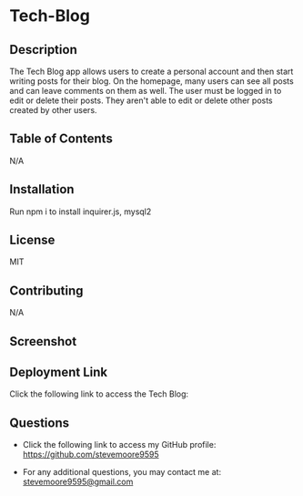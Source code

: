 # Tech-Blog

## Description

The Tech Blog app allows users to create a personal account and then start writing posts for their blog. On the homepage, many users can see all posts and can leave comments on them as well. The user must be logged in to edit or delete their posts. They aren't able to edit or delete other posts created by other users.

  ## Table of Contents

  N/A

  ## Installation

  Run npm i to install inquirer.js, mysql2

  ## License

  MIT

  ## Contributing

  N/A
  
  ## Screenshot

  

  ## Deployment Link
  
  Click the following link to access the Tech Blog: 

  ## Questions

  - Click the following link to access my GitHub profile: https://github.com/stevemoore9595
  
  - For any additional questions, you may contact me at: stevemoore9595@gmail.com